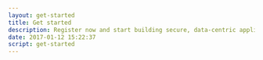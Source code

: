 ```yaml
---
layout: get-started
title: Get started
description: Register now and start building secure, data-centric applications for the next web today. There's no charge and it's royalty-free.
date: 2017-01-12 15:22:37
script: get-started
---
```

